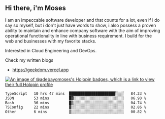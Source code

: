 ## Hi there, i'm Moses

I am an impeccable software developer and that counts for a lot, even if i do say so myself, but i don't just have words to show, i also possess a proven ability to maintain and enhance company software with the aim of improving operational functionality in line with business requirement. I build for the web and businesses with my favorite stacks.

Interested in Cloud Engineering and DevOps.

Check my written blogs
- https://geekdom.vercel.app

[![An image of @adebayomoses's Holopin badges, which is a link to view their full Holopin profile](https://holopin.me/adebayomoses)](https://holopin.io/@adebayomoses)

<!--START_SECTION:waka-->

```txt
TypeScript   10 hrs 47 mins  █████████████████████░░░░   84.23 %
JSON         53 mins         █▓░░░░░░░░░░░░░░░░░░░░░░░   06.90 %
Bash         36 mins         █▒░░░░░░░░░░░░░░░░░░░░░░░   04.74 %
TSConfig     22 mins         ▓░░░░░░░░░░░░░░░░░░░░░░░░   02.86 %
Other        6 mins          ▒░░░░░░░░░░░░░░░░░░░░░░░░   00.82 %
```

<!--END_SECTION:waka-->
